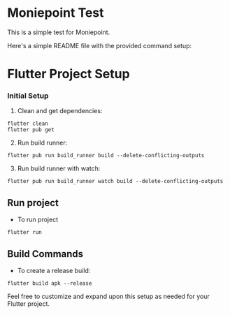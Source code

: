 # Moniepoint Test

This is a simple test for Moniepoint.

Here's a simple README file with the provided command setup:

# Flutter Project Setup

### Initial Setup

1. Clean and get dependencies:
 ```
flutter clean
flutter pub get
```

2. Run build runner:
```
flutter pub run build_runner build --delete-conflicting-outputs
```

3. Run build runner with watch:

```
flutter pub run build_runner watch build --delete-conflicting-outputs
```

## Run project

- To run project
```
flutter run
```

## Build Commands

- To create a release build:
```
flutter build apk --release
```

Feel free to customize and expand upon this setup as needed for your Flutter project.
